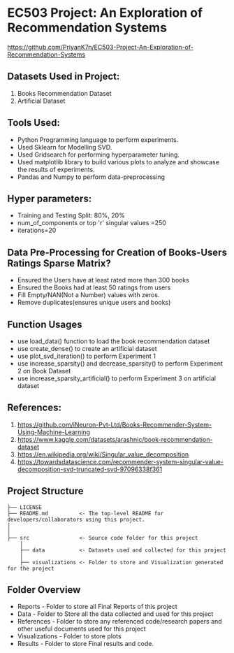 # EC503 Project: An Exploration of Recommendation Systems
https://github.com/PriyanK7n/EC503-Project-An-Exploration-of-Recommendation-Systems

## Datasets Used in Project: 
1. Books Recommendation Dataset
2. Artificial Dataset
                        

## Tools Used: 
- Python Programming language to perform experiments.
- Used Sklearn for Modelling SVD.
- Used Gridsearch for performing hyperparameter tuning. 
- Used matplotlib library to build various plots to analyze and showcase the results of experiments. 
- Pandas and Numpy to perform data-preprocessing


## Hyper parameters: 
- Training and Testing Split: 80%, 20%
- num_of_components or top 'r' singular values =250
- iterations=20


## Data Pre-Processing for Creation of Books-Users Ratings Sparse Matrix?

* Ensured the Users have at least rated more than 300 books
* Ensured the Books had at least 50 ratings from users
* Fill Empty/NAN(Not a Number) values with zeros.
* Remove duplicates(ensures unique users and books)

## Function Usages
* use load_data() function to load the book recommendation dataset
* use create_dense() to create an artificial dataset
* use plot_svd_iteration() to perform Experiment 1 
* use increase_sparsity() and decrease_sparsity() to perform Experiment 2 on Book Dataset
* use increase_sparsity_artificial() to perform Experiment 3 on artificial dataset

## References:

1. https://github.com/iNeuron-Pvt-Ltd/Books-Recommender-System-Using-Machine-Learning
2. https://www.kaggle.com/datasets/arashnic/book-recommendation-dataset
3. https://en.wikipedia.org/wiki/Singular_value_decomposition
4. https://towardsdatascience.com/recommender-system-singular-value-decomposition-svd-truncated-svd-97096338f361



## Project Structure


    ├── LICENSE
    ├── README.md          <- The top-level README for developers/collaborators using this project.
    │
    │ 
    ├── src                <- Source code folder for this project
        │
        ├── data           <- Datasets used and collected for this project
        │
        ├── visualizations <- Folder to store and Visualization generated for the project




     
## Folder Overview

- Reports           - Folder to store all Final Reports of this project
- Data              - Folder to Store all the data collected and used for this project 
- References        - Folder to store any referenced code/research papers and other useful documents used for this project
- Visualizations    - Folder to store plots
- Results           - Folder to store Final results and code.

